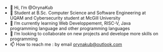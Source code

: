 - 👋 Hi, I’m @OrynaKub
- 👀 Student at B.Sc. Computer Science and Software Engineering at UQAM and Cybersecurity student at McGill University 
- 🌱 I’m currently learning Web Developpement, RISC-V, Java programming language and other programming languages
- 💞️ I’m looking to collaborate on new projects and develope more skills on programming 
- 📫 How to reach me : by email orynakub@outlook.com

